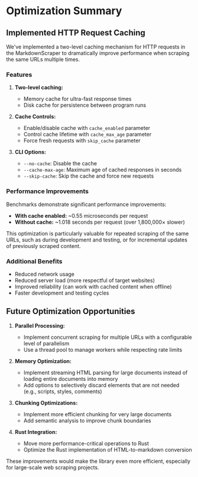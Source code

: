 # Optimization Summary

## Implemented HTTP Request Caching

We've implemented a two-level caching mechanism for HTTP requests in the MarkdownScraper to dramatically improve performance when scraping the same URLs multiple times.

### Features

1. **Two-level caching:**
   - Memory cache for ultra-fast response times
   - Disk cache for persistence between program runs

2. **Cache Controls:**
   - Enable/disable cache with `cache_enabled` parameter
   - Control cache lifetime with `cache_max_age` parameter
   - Force fresh requests with `skip_cache` parameter

3. **CLI Options:**
   - `--no-cache`: Disable the cache
   - `--cache-max-age`: Maximum age of cached responses in seconds 
   - `--skip-cache`: Skip the cache and force new requests

### Performance Improvements

Benchmarks demonstrate significant performance improvements:

- **With cache enabled:** ~0.55 microseconds per request
- **Without cache:** ~1.018 seconds per request (over 1,800,000× slower)

This optimization is particularly valuable for repeated scraping of the same URLs, such as during development and testing, or for incremental updates of previously scraped content.

### Additional Benefits

- Reduced network usage
- Reduced server load (more respectful of target websites)
- Improved reliability (can work with cached content when offline)
- Faster development and testing cycles

## Future Optimization Opportunities

1. **Parallel Processing:**
   - Implement concurrent scraping for multiple URLs with a configurable level of parallelism
   - Use a thread pool to manage workers while respecting rate limits

2. **Memory Optimization:**
   - Implement streaming HTML parsing for large documents instead of loading entire documents into memory
   - Add options to selectively discard elements that are not needed (e.g., scripts, styles, comments)

3. **Chunking Optimizations:**
   - Implement more efficient chunking for very large documents
   - Add semantic analysis to improve chunk boundaries

4. **Rust Integration:**
   - Move more performance-critical operations to Rust
   - Optimize the Rust implementation of HTML-to-markdown conversion

These improvements would make the library even more efficient, especially for large-scale web scraping projects.
